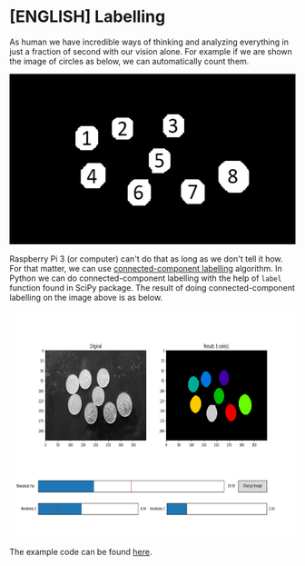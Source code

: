 # [ENGLISH] Labelling

As human we have incredible ways of thinking and analyzing everything in just a fraction of second with our vision alone. For example if we are shown the image of circles as below, we can automatically count them.

<img src="/images/targetCount.png" height="300">

Raspberry Pi 3 (or computer) can't do that as long as we don't tell it how. For that matter, we can use [connected-component labelling](https://en.wikipedia.org/wiki/Connected-component_labeling) algorithm. In Python we can do connected-component labelling with the help of ```label``` function found in SciPy package. The result of doing connected-component labelling on the image above is as below.

<img src="/images/labellingExample.png" height="400">

The example code can be found [here](/08_Image_Processing/Labelling/labelling).
